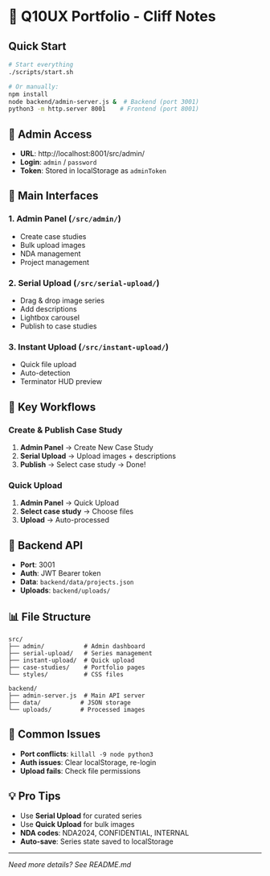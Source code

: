 # 🚀 Q10UX Portfolio - Cliff Notes

## Quick Start
```bash
# Start everything
./scripts/start.sh

# Or manually:
npm install
node backend/admin-server.js &  # Backend (port 3001)
python3 -m http.server 8001    # Frontend (port 8001)
```

## 🔑 Admin Access
- **URL**: http://localhost:8001/src/admin/
- **Login**: `admin` / `password`
- **Token**: Stored in localStorage as `adminToken`

## 📁 Main Interfaces

### 1. **Admin Panel** (`/src/admin/`)
- Create case studies
- Bulk upload images
- NDA management
- Project management

### 2. **Serial Upload** (`/src/serial-upload/`)
- Drag & drop image series
- Add descriptions
- Lightbox carousel
- Publish to case studies

### 3. **Instant Upload** (`/src/instant-upload/`)
- Quick file upload
- Auto-detection
- Terminator HUD preview

## 🎯 Key Workflows

### Create & Publish Case Study
1. **Admin Panel** → Create New Case Study
2. **Serial Upload** → Upload images + descriptions
3. **Publish** → Select case study → Done!

### Quick Upload
1. **Admin Panel** → Quick Upload
2. **Select case study** → Choose files
3. **Upload** → Auto-processed

## 🔧 Backend API
- **Port**: 3001
- **Auth**: JWT Bearer token
- **Data**: `backend/data/projects.json`
- **Uploads**: `backend/uploads/`

## 📊 File Structure
```
src/
├── admin/           # Admin dashboard
├── serial-upload/   # Series management
├── instant-upload/  # Quick upload
├── case-studies/    # Portfolio pages
└── styles/          # CSS files

backend/
├── admin-server.js  # Main API server
├── data/           # JSON storage
└── uploads/        # Processed images
```

## 🚨 Common Issues
- **Port conflicts**: `killall -9 node python3`
- **Auth issues**: Clear localStorage, re-login
- **Upload fails**: Check file permissions

## 💡 Pro Tips
- Use **Serial Upload** for curated series
- Use **Quick Upload** for bulk images
- **NDA codes**: NDA2024, CONFIDENTIAL, INTERNAL
- **Auto-save**: Series state saved to localStorage

---
*Need more details? See README.md*
